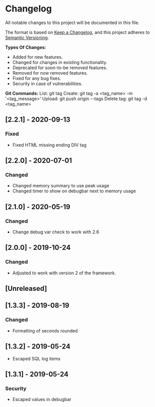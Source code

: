 # Changelog
All notable changes to this project will be documented in this file.

The format is based on [Keep a Changelog](https://keepachangelog.com/en/1.0.0/),
and this project adheres to [Semantic Versioning](https://semver.org/spec/v2.0.0.html).

**Types Of Changes:**
- Added for new features.
- Changed for changes in existing functionality.
- Deprecated for soon-to-be removed features.
- Removed for now removed features.
- Fixed for any bug fixes.
- Security in case of vulnerabilities.

**Git Commands:**
List:         git tag
Create:       git tag -a <tag_name> -m '<tag_message>'
Upload:       git push origin --tags
Delete tag:   git tag -d <tag_name>

## [2.2.1] - 2020-09-13

### Fixed

- Fixed HTML missing ending DIV tag

## [2.2.0] - 2020-07-01

### Changed

- Changed memory summary to use peak usage
- Changed timer to show on debugbar next to memory usage

## [2.1.0] - 2020-05-19

### Changed
- Change debug var check to work with 2.6

## [2.0.0] - 2019-10-24
### Changed
- Adjusted to work with version 2 of the framework.

## [Unreleased]
## [1.3.3] - 2019-08-19
### Changed
- Formatting of seconds rounded

## [1.3.2] - 2019-05-24
- Escaped SQL log items

## [1.3.1] - 2019-05-24
### Security
- Escaped values in debugbar
